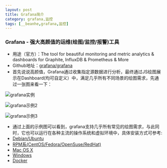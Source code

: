 ```yaml
---
layout: post
title: Grafana简介
category: grafana,监控
tags: [__beanhe,grafana,监控]
---
```


### Grafana - 强大高颜值的运维(绘图/监控/报警)工具

- 用途（官方）：The tool for beautiful monitoring and metric analytics & dashboards for Graphite, InfluxDB & Prometheus & More
- Github地址：[grafana/grafana](https://github.com/grafana/grafana)
- 首先说说高颜值，Grafana通过收集指定源数据进行分析，最终通过JS绘图展示在Dashboard(均可自定义）中，满足几乎所有不同场景的绘图需求，先通过一张图来看一下：

![grafana实例](/files/201702/27115926979_QQ20170227-115720.png "grafana示例1")

![grafana示例2](/files/201702/27130015681_QQ20170227-115842.png "grafana示例2")

![grafana示例3](/files/201702/27130845444_QQ20170227-130820.png "grafana示例3")

- 通过上面的示例图可以看到，grafana支持几乎所有常见的绘图需求，与此同时，它也可以运行在各种主流的操作系统和虚拟环境中，具体安装方式可参考:
 - [Debian/Ubuntu](http://docs.grafana.org/installation/debian)
 - [RPM系(CentOS/Fedora/OpenSuse/RedHat)](http://docs.grafana.org/installation/rpm)
 - [Mac OS X](http://docs.grafana.org/installation/mac)
 - [Windows](http://docs.grafana.org/installation/windows)
 - [Docker](http://docs.grafana.org/installation/docker)